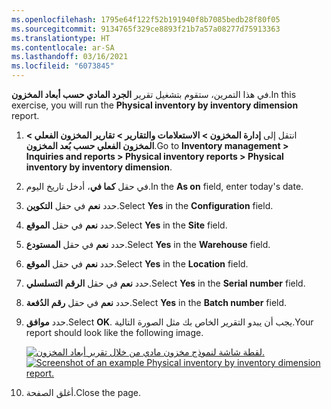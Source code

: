 ```yaml
---
ms.openlocfilehash: 1795e64f122f52b191940f8b7085bedb28f80f05
ms.sourcegitcommit: 9134765f329ce8893f21b7a57a08277d75913363
ms.translationtype: HT
ms.contentlocale: ar-SA
ms.lasthandoff: 03/16/2021
ms.locfileid: "6073845"
---
```

<span data-ttu-id="b6e49-101">في هذا التمرين، ستقوم بتشغيل تقرير **الجرد المادي حسب أبعاد المخزون**.</span><span class="sxs-lookup"><span data-stu-id="b6e49-101">In this exercise, you will run the **Physical inventory by inventory dimension** report.</span></span>

1.  <span data-ttu-id="b6e49-102">انتقل إلى **إدارة المخزون > الاستعلامات والتقارير > تقارير المخزون الفعلي > المخزون الفعلي حسب بُعد المخزون**.</span><span class="sxs-lookup"><span data-stu-id="b6e49-102">Go to **Inventory management > Inquiries and reports > Physical inventory reports > Physical inventory by inventory dimension**.</span></span>
2.  <span data-ttu-id="b6e49-103">في حقل **كما في**، أدخل تاريخ اليوم.</span><span class="sxs-lookup"><span data-stu-id="b6e49-103">In the **As on** field, enter today's date.</span></span>
3.  <span data-ttu-id="b6e49-104">حدد **نعم** في حقل **التكوين**.</span><span class="sxs-lookup"><span data-stu-id="b6e49-104">Select **Yes** in the **Configuration** field.</span></span>
4.  <span data-ttu-id="b6e49-105">حدد **نعم** في حقل **الموقع**.</span><span class="sxs-lookup"><span data-stu-id="b6e49-105">Select **Yes** in the **Site** field.</span></span>
5.  <span data-ttu-id="b6e49-106">حدد **نعم** في حقل **المستودع**.</span><span class="sxs-lookup"><span data-stu-id="b6e49-106">Select **Yes** in the **Warehouse** field.</span></span>
6.  <span data-ttu-id="b6e49-107">حدد **نعم** في حقل **الموقع**.</span><span class="sxs-lookup"><span data-stu-id="b6e49-107">Select **Yes** in the **Location** field.</span></span>
7.  <span data-ttu-id="b6e49-108">حدد **نعم** في حقل **الرقم التسلسلي**.</span><span class="sxs-lookup"><span data-stu-id="b6e49-108">Select **Yes** in the **Serial number** field.</span></span>
8.  <span data-ttu-id="b6e49-109">حدد **نعم** في حقل **رقم الدُفعة**.</span><span class="sxs-lookup"><span data-stu-id="b6e49-109">Select **Yes** in the **Batch number** field.</span></span>
9.  <span data-ttu-id="b6e49-110">حدد **موافق**.</span><span class="sxs-lookup"><span data-stu-id="b6e49-110">Select **OK**.</span></span> <span data-ttu-id="b6e49-111">يجب أن يبدو التقرير الخاص بك مثل الصورة التالية.</span><span class="sxs-lookup"><span data-stu-id="b6e49-111">Your report should look like the following image.</span></span>

    <span data-ttu-id="b6e49-112">[![لقطة شاشة لنموذج مخزون مادي من خلال تقرير أبعاد المخزون.](../media/sample-report.png)](../media/sample-report.png#lightbox)</span><span class="sxs-lookup"><span data-stu-id="b6e49-112">[![Screenshot of an example Physical inventory by inventory dimension report.](../media/sample-report.png)](../media/sample-report.png#lightbox)</span></span>
 
11. <span data-ttu-id="b6e49-113">أغلق الصفحة.</span><span class="sxs-lookup"><span data-stu-id="b6e49-113">Close the page.</span></span>

